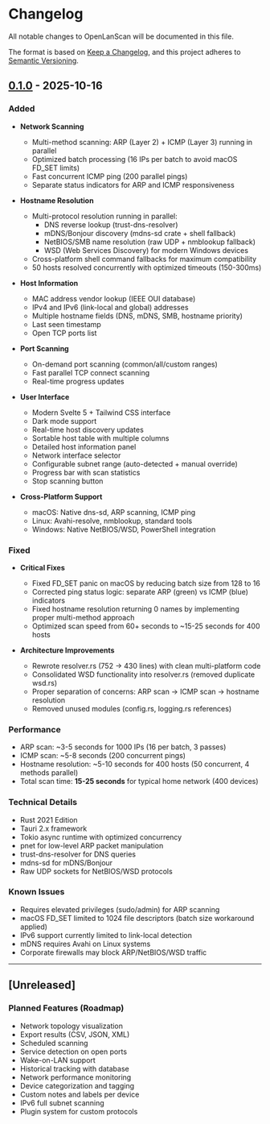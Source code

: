 # Changelog

All notable changes to OpenLanScan will be documented in this file.

The format is based on [Keep a Changelog](https://keepachangelog.com/en/1.0.0/),
and this project adheres to [Semantic Versioning](https://semver.org/spec/v2.0.0.html).

## [0.1.0] - 2025-10-16

### Added
- **Network Scanning**
  - Multi-method scanning: ARP (Layer 2) + ICMP (Layer 3) running in parallel
  - Optimized batch processing (16 IPs per batch to avoid macOS FD_SET limits)
  - Fast concurrent ICMP ping (200 parallel pings)
  - Separate status indicators for ARP and ICMP responsiveness

- **Hostname Resolution**
  - Multi-protocol resolution running in parallel:
    - DNS reverse lookup (trust-dns-resolver)
    - mDNS/Bonjour discovery (mdns-sd crate + shell fallback)
    - NetBIOS/SMB name resolution (raw UDP + nmblookup fallback)
    - WSD (Web Services Discovery) for modern Windows devices
  - Cross-platform shell command fallbacks for maximum compatibility
  - 50 hosts resolved concurrently with optimized timeouts (150-300ms)

- **Host Information**
  - MAC address vendor lookup (IEEE OUI database)
  - IPv4 and IPv6 (link-local and global) addresses
  - Multiple hostname fields (DNS, mDNS, SMB, hostname priority)
  - Last seen timestamp
  - Open TCP ports list

- **Port Scanning**
  - On-demand port scanning (common/all/custom ranges)
  - Fast parallel TCP connect scanning
  - Real-time progress updates

- **User Interface**
  - Modern Svelte 5 + Tailwind CSS interface
  - Dark mode support
  - Real-time host discovery updates
  - Sortable host table with multiple columns
  - Detailed host information panel
  - Network interface selector
  - Configurable subnet range (auto-detected + manual override)
  - Progress bar with scan statistics
  - Stop scanning button

- **Cross-Platform Support**
  - macOS: Native dns-sd, ARP scanning, ICMP ping
  - Linux: Avahi-resolve, nmblookup, standard tools
  - Windows: Native NetBIOS/WSD, PowerShell integration

### Fixed
- **Critical Fixes**
  - Fixed FD_SET panic on macOS by reducing batch size from 128 to 16
  - Corrected ping status logic: separate ARP (green) vs ICMP (blue) indicators
  - Fixed hostname resolution returning 0 names by implementing proper multi-method approach
  - Optimized scan speed from 60+ seconds to ~15-25 seconds for 400 hosts

- **Architecture Improvements**
  - Rewrote resolver.rs (752 → 430 lines) with clean multi-platform code
  - Consolidated WSD functionality into resolver.rs (removed duplicate wsd.rs)
  - Proper separation of concerns: ARP scan → ICMP scan → hostname resolution
  - Removed unused modules (config.rs, logging.rs references)

### Performance
- ARP scan: ~3-5 seconds for 1000 IPs (16 per batch, 3 passes)
- ICMP scan: ~5-8 seconds (200 concurrent pings)
- Hostname resolution: ~5-10 seconds for 400 hosts (50 concurrent, 4 methods parallel)
- Total scan time: **15-25 seconds** for typical home network (400 devices)

### Technical Details
- Rust 2021 Edition
- Tauri 2.x framework
- Tokio async runtime with optimized concurrency
- pnet for low-level ARP packet manipulation
- trust-dns-resolver for DNS queries
- mdns-sd for mDNS/Bonjour
- Raw UDP sockets for NetBIOS/WSD protocols

### Known Issues
- Requires elevated privileges (sudo/admin) for ARP scanning
- macOS FD_SET limited to 1024 file descriptors (batch size workaround applied)
- IPv6 support currently limited to link-local detection
- mDNS requires Avahi on Linux systems
- Corporate firewalls may block ARP/NetBIOS/WSD traffic

---

## [Unreleased]

### Planned Features (Roadmap)
- Network topology visualization
- Export results (CSV, JSON, XML)
- Scheduled scanning
- Service detection on open ports
- Wake-on-LAN support
- Historical tracking with database
- Network performance monitoring
- Device categorization and tagging
- Custom notes and labels per device
- IPv6 full subnet scanning
- Plugin system for custom protocols

[0.1.0]: https://github.com/YOURUSERNAME/OpenLanScan/releases/tag/v0.1.0
